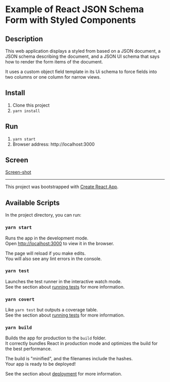# Example of React JSON Schema Form with Styled Components

## Description
This web application displays a styled from based on a JSON
document, a JSON schema describing the document, and a JSON
UI schema that says how to render the form items of the document.

It uses a custom object field template in its Ui schema to force
fields into two columns or one column for narrow views.

## Install

1. Clone this project
1. `yarn install`

## Run

1. `yarn start`
1. Browser address: http://localhost:3000

## Screen

[Screen-shot](doc/registration-form.png)

---

This project was bootstrapped with [Create React App](https://github.com/facebook/create-react-app).

## Available Scripts

In the project directory, you can run:

### `yarn start`

Runs the app in the development mode.\
Open [http://localhost:3000](http://localhost:3000) to view it in the browser.

The page will reload if you make edits.\
You will also see any lint errors in the console.

### `yarn test`

Launches the test runner in the interactive watch mode.\
See the section about [running tests](https://facebook.github.io/create-react-app/docs/running-tests) for more information.

### `yarn covert`

Like `yarn test` but outputs a coverage table.\
See the section about [running tests](https://facebook.github.io/create-react-app/docs/running-tests) for more information.

### `yarn build`

Builds the app for production to the `build` folder.\
It correctly bundles React in production mode and optimizes the build for the best performance.

The build is "minified", and the filenames include the hashes.\
Your app is ready to be deployed!

See the section about [deployment](https://facebook.github.io/create-react-app/docs/deployment) for more information.
